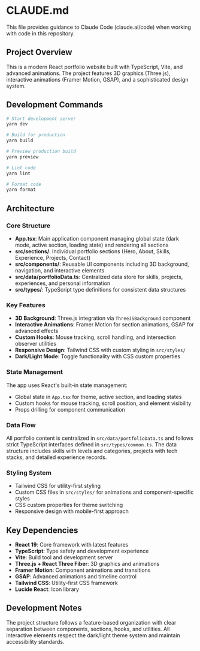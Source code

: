 # CLAUDE.md

This file provides guidance to Claude Code (claude.ai/code) when working with code in this repository.

## Project Overview

This is a modern React portfolio website built with TypeScript, Vite, and advanced animations. The project features 3D graphics (Three.js), interactive animations (Framer Motion, GSAP), and a sophisticated design system.

## Development Commands

```bash
# Start development server
yarn dev

# Build for production
yarn build

# Preview production build
yarn preview

# Lint code
yarn lint

# Format code
yarn format
```

## Architecture

### Core Structure

- **App.tsx**: Main application component managing global state (dark mode, active section, loading state) and rendering all sections
- **src/sections/**: Individual portfolio sections (Hero, About, Skills, Experience, Projects, Contact)
- **src/components/**: Reusable UI components including 3D background, navigation, and interactive elements
- **src/data/portfolioData.ts**: Centralized data store for skills, projects, experiences, and personal information
- **src/types/**: TypeScript type definitions for consistent data structures

### Key Features

- **3D Background**: Three.js integration via `ThreeJSBackground` component
- **Interactive Animations**: Framer Motion for section animations, GSAP for advanced effects
- **Custom Hooks**: Mouse tracking, scroll handling, and intersection observer utilities
- **Responsive Design**: Tailwind CSS with custom styling in `src/styles/`
- **Dark/Light Mode**: Toggle functionality with CSS custom properties

### State Management

The app uses React's built-in state management:

- Global state in `App.tsx` for theme, active section, and loading states
- Custom hooks for mouse tracking, scroll position, and element visibility
- Props drilling for component communication

### Data Flow

All portfolio content is centralized in `src/data/portfolioData.ts` and follows strict TypeScript interfaces defined in `src/types/common.ts`. The data structure includes skills with levels and categories, projects with tech stacks, and detailed experience records.

### Styling System

- Tailwind CSS for utility-first styling
- Custom CSS files in `src/styles/` for animations and component-specific styles
- CSS custom properties for theme switching
- Responsive design with mobile-first approach

## Key Dependencies

- **React 19**: Core framework with latest features
- **TypeScript**: Type safety and development experience
- **Vite**: Build tool and development server
- **Three.js + React Three Fiber**: 3D graphics and animations
- **Framer Motion**: Component animations and transitions
- **GSAP**: Advanced animations and timeline control
- **Tailwind CSS**: Utility-first CSS framework
- **Lucide React**: Icon library

## Development Notes

The project structure follows a feature-based organization with clear separation between components, sections, hooks, and utilities. All interactive elements respect the dark/light theme system and maintain accessibility standards.
